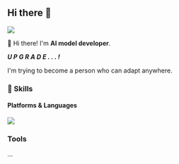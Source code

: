 ## Hi there 👋

<!--
**itsjulianjeong/itsjulianjeong** is a ✨ _special_ ✨ repository because its `README.md` (this file) appears on your GitHub profile.

Here are some ideas to get you started:

- 🔭 I’m currently working on ...
- 🌱 I’m currently learning ...
- 👯 I’m looking to collaborate on ...
- 🤔 I’m looking for help with ...
- 💬 Ask me about ...
- 📫 How to reach me: ...
- 😄 Pronouns: ...
- ⚡ Fun fact: ...
-->
<img src="https://img.shields.io/badge/its.julianjeong@gmail.com-EA4335?style=flat-square&logo=gmail&logoColor=white"/>

👋 Hi there! I'm **AI model developer**.  
   
***U P G R A D E . . . !***  
   
I'm trying to become a person who can adapt anywhere.  
   
   
### 💪 Skills
#### Platforms & Languages
<img src="https://img.shields.io/badge/Python-3776AB?style=flat-square&logo=python&logoColor=white"/>
   
### Tools
...
